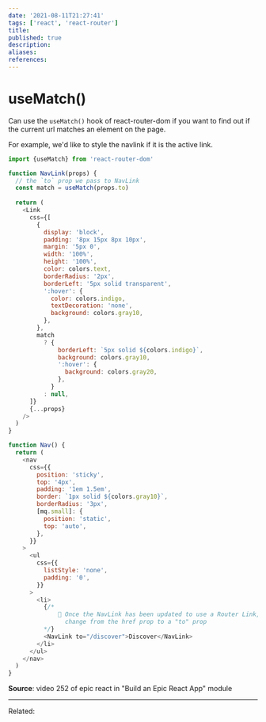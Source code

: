 ```yaml
---
date: '2021-08-11T21:27:41'
tags: ['react', 'react-router']
title: 
published: true
description:
aliases:
references:
---
```


# useMatch()

Can use the `useMatch()` hook of react-router-dom if you want to find out if the current url matches an element on the page. 

For example, we'd like to style the navlink if it is the active link.

```js
import {useMatch} from 'react-router-dom'

function NavLink(props) {
  // the `to` prop we pass to NavLink
  const match = useMatch(props.to)
  
  return (
    <Link
      css={[
        {
          display: 'block',
          padding: '8px 15px 8px 10px',
          margin: '5px 0',
          width: '100%',
          height: '100%',
          color: colors.text,
          borderRadius: '2px',
          borderLeft: '5px solid transparent',
          ':hover': {
            color: colors.indigo,
            textDecoration: 'none',
            background: colors.gray10,
          },
        },
        match
          ? {
              borderLeft: `5px solid ${colors.indigo}`,
              background: colors.gray10,
              ':hover': {
                background: colors.gray20,
              },
            }
          : null,
      ]}
      {...props}
    />
  )
}

function Nav() {
  return (
    <nav
      css={{
        position: 'sticky',
        top: '4px',
        padding: '1em 1.5em',
        border: `1px solid ${colors.gray10}`,
        borderRadius: '3px',
        [mq.small]: {
          position: 'static',
          top: 'auto',
        },
      }}
    >
      <ul
        css={{
          listStyle: 'none',
          padding: '0',
        }}
      >
        <li>
          {/*
              🐨 Once the NavLink has been updated to use a Router Link,
                change from the href prop to a "to" prop
          */}
          <NavLink to="/discover">Discover</NavLink>
        </li>
      </ul>
    </nav>
  )
}
```

**Source**: video 252 of epic react in "Build an Epic React App" module

---
Related: 